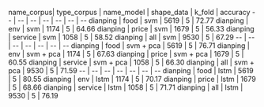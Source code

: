 name_corpus| type_corpus | name_model | shape_data | k_fold | accuracy
-- | -- | -- | -- | -- | -- | --
dianping | food | svm | 5619 | 5 | 72.77
dianping | env | svm | 1174 | 5 | 64.66
dianping | price | svm | 1679 | 5 | 56.33
dianping | service | svm | 1058 | 5 | 58.52
dianping | all | svm | 9530 | 5 | 67.29
-- | -- | -- | -- | -- | -- | --
dianping | food | svm + pca | 5619 | 5 | 76.71
dianping | env | svm + pca | 1174 | 5 | 67.63
dianping | price | svm + pca | 1679 | 5 | 60.55
dianping | service | svm + pca | 1058 | 5 | 66.30
dianping | all | svm + pca | 9530 | 5 | 71.59
-- | -- | -- | -- | -- | -- | --
dianping | food | lstm | 5619 | 5 | 80.55
dianping | env | lstm | 1174 | 5 | 70.17
dianping | price | lstm | 1679 | 5 | 68.66
dianping | service | lstm | 1058 | 5 | 71.71
dianping | all | lstm | 9530 | 5 | 76.19
